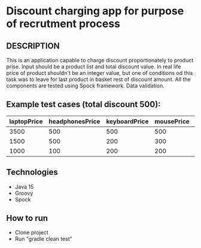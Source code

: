 Discount charging app for purpose of recrutment process
=======================================================


DESCRIPTION
-----------

This is an application capable to charge discount proportionately to product prise. Input should be a product list and total discount value.
In real life price of product shouldn't be an integer value, but one of conditions od this task was to leave for last product in basket rest of discount amount.
All the components are tested using Spock framework. Data validation.

Example test cases (total discount 500):
---------------------------------------
| laptopPrice | headphonesPrice | keyboardPrice | mousePrice | laptopDisc | headphonesDisc | keyboardDisc | mouseDisc |
|-------------|-----------------|---------------|------------|------------|----------------|--------------|-----------|
| 3500        | 500             | 500           | 500        | 350        | 50             | 50           | 50        |
| 1500        | 500             | 200           | 300        | 300        | 100            | 40           | 60        |
| 1000        | 100             | 200           | 200        | 333        | 33             | 66           | 68        |

Technologies
------------
- Java 15
- Groovy
- Spock

How to run
----------
* Clone project
* Run "gradle clean test"